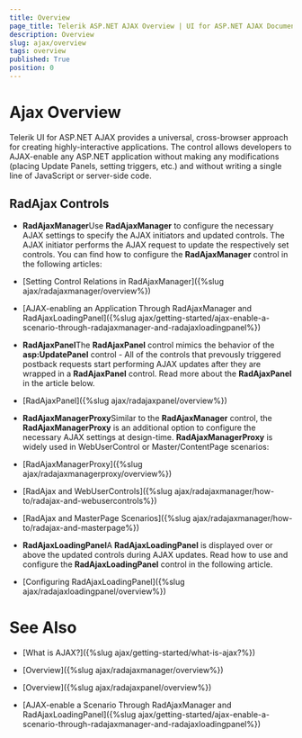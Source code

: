 ```yaml
---
title: Overview
page_title: Telerik ASP.NET AJAX Overview | UI for ASP.NET AJAX Documentation
description: Overview
slug: ajax/overview
tags: overview
published: True
position: 0
---
```


# Ajax Overview



Telerik UI for ASP.NET AJAX provides a universal, cross-browser approach for creating highly-interactive applications. The control allows developers to AJAX-enable any ASP.NET application without making any modifications (placing Update Panels, setting triggers, etc.) and without writing a single line of JavaScript or server-side code.

## RadAjax Controls

* **RadAjaxManager**Use **RadAjaxManager** to configure the necessary AJAX settings to specify the AJAX initiators and updated controls. The AJAX initiator performs the AJAX request to update the respectively set controls. You can find how to configure the **RadAjaxManager** control in the following articles:

* [Setting Control Relations in RadAjaxManager]({%slug ajax/radajaxmanager/overview%})

* [AJAX-enabling an Application Through RadAjaxManager and RadAjaxLoadingPanel]({%slug ajax/getting-started/ajax-enable-a-scenario-through-radajaxmanager-and-radajaxloadingpanel%})

* **RadAjaxPanel**The **RadAjaxPanel** control mimics the behavior of the **asp:UpdatePanel** control - All of the controls that prevously triggered postback requests start performing AJAX updates after they are wrapped in a **RadAjaxPanel** control. Read more about the **RadAjaxPanel** in the article below.

* [RadAjaxPanel]({%slug ajax/radajaxpanel/overview%})

* **RadAjaxManagerProxy**Similar to the **RadAjaxManager** control, the **RadAjaxManagerProxy** is an additional option to configure the necessary AJAX settings at design-time. **RadAjaxManagerProxy** is widely used in WebUserControl or Master/ContentPage scenarios:

* [RadAjaxManagerProxy]({%slug ajax/radajaxmanagerproxy/overview%})

* [RadAjax and WebUserControls]({%slug ajax/radajaxmanager/how-to/radajax-and-webusercontrols%})

* [RadAjax and MasterPage Scenarios]({%slug ajax/radajaxmanager/how-to/radajax-and-masterpage%})

* **RadAjaxLoadingPanel**A **RadAjaxLoadingPanel** is displayed over or above the updated controls during AJAX updates. Read how to use and configure the **RadAjaxLoadingPanel** control in the following article.

* [Configuring RadAjaxLoadingPanel]({%slug ajax/radajaxloadingpanel/overview%})

# See Also

 * [What is AJAX?]({%slug ajax/getting-started/what-is-ajax?%})

 * [Overview]({%slug ajax/radajaxmanager/overview%})

 * [Overview]({%slug ajax/radajaxpanel/overview%})

 * [AJAX-enable a Scenario Through RadAjaxManager and RadAjaxLoadingPanel]({%slug ajax/getting-started/ajax-enable-a-scenario-through-radajaxmanager-and-radajaxloadingpanel%})
